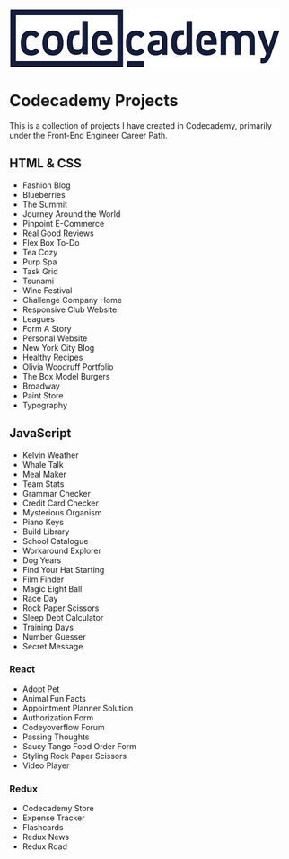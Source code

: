 ![Image](https://github.com/yarovit-developer/codecademy-projects/blob/main/codecademy_logo.png?raw=true)

# Codecademy Projects

This is a collection of projects I have created in Codecademy, primarily under the Front-End Engineer Career Path.

## HTML & CSS
- Fashion Blog
- Blueberries
- The Summit
- Journey Around the World
- Pinpoint E-Commerce
- Real Good Reviews
- Flex Box To-Do
- Tea Cozy
- Purp Spa
- Task Grid
- Tsunami
- Wine Festival
- Challenge Company Home
- Responsive Club Website
- Leagues
- Form A Story
- Personal Website
- New York City Blog
- Healthy Recipes
- Olivia Woodruff Portfolio
- The Box Model Burgers
- Broadway
- Paint Store
- Typography

## JavaScript
- Kelvin Weather
- Whale Talk
- Meal Maker
- Team Stats
- Grammar Checker
- Credit Card Checker
- Mysterious Organism
- Piano Keys
- Build Library
- School Catalogue
- Workaround Explorer
- Dog Years
- Find Your Hat Starting
- Film Finder
- Magic Eight Ball
- Race Day
- Rock Paper Scissors
- Sleep Debt Calculator
- Training Days
- Number Guesser
- Secret Message

### React
- Adopt Pet
- Animal Fun Facts
- Appointment Planner Solution
- Authorization Form
- Codeyoverflow Forum
- Passing Thoughts
- Saucy Tango Food Order Form
- Styling Rock Paper Scissors
- Video Player
  
### Redux
- Codecademy Store
- Expense Tracker
- Flashcards
- Redux News
- Redux Road

